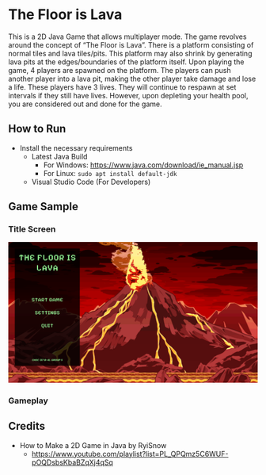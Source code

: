 # The Floor is Lava
This is a 2D Java Game that allows multiplayer mode. The game revolves around the concept of “The Floor is Lava”. There is a platform consisting of normal tiles and lava tiles/pits. This platform may also shrink by generating lava pits at the edges/boundaries of the platform itself. Upon playing the game, 4 players are spawned on the platform. The players can push another player into a lava pit, making the other player take damage and lose a life. These players have 3 lives. They will continue to respawn at set intervals if they still have lives. However, upon depleting your health pool, you are considered out and done for the game.

## How to Run
- Install the necessary requirements
    - Latest Java Build
        - For Windows:  https://www.java.com/download/ie_manual.jsp
        - For Linux: ```sudo apt install default-jdk```
    - Visual Studio Code (For Developers)

## Game Sample
### Title Screen
<!-- insert image here from assets/images/ -->
![Title Screen](assets/images/title_screen_sample.png)

### Gameplay

## Credits
- How to Make a 2D Game in Java by RyiSnow
    - https://www.youtube.com/playlist?list=PL_QPQmz5C6WUF-pOQDsbsKbaBZqXj4qSq